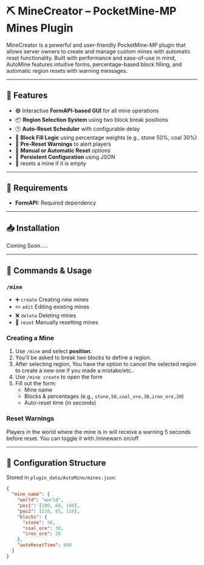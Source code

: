 # ⛏️ MineCreator – PocketMine-MP Mines Plugin

MineCreator is a powerful and user-friendly PocketMine-MP plugin that allows server owners to create and manage custom mines with automatic reset functionality. Built with performance and ease-of-use in mind, AutoMine features intuitive forms, percentage-based block filling, and automatic region resets with warning messages.

---

## 🧩 Features

- 🟢 Interactive **FormAPI-based GUI** for all mine operations  
- 📦 **Region Selection System** using two block break positions  
- 🕒 **Auto-Reset Scheduler** with configurable delay  
- 🧱 **Block Fill Logic** using percentage weights (e.g., stone 50%, coal 30%)  
- 📢 **Pre-Reset Warnings** to alert players  
- 🔁 **Manual or Automatic Reset** options  
- 📁 **Persistent Configuration** using JSON  
- 🧼 resets a mine if it is empty

---

## 🧪 Requirements

- **FormAPI:** Required dependency  

---

## 📥 Installation

Coming Soon.....

---

## 🚀 Commands & Usage

### `/mine`
- ➕ `create` Creating new mines
- ✏️ `edit` Editing existing mines
- ❌ `delete` Deleting mines
- 🔁 `reset` Manually resetting mines

### Creating a Mine
1. Use `/mine` and select **position**.
2. You'll be asked to break two blocks to define a region.
3. After selecting region, You have the option to cancel the selected region to create a new one if you made a mistake/etc..
4. Use `/mine create` to open the form
5. Fill out the form:
   - Mine name
   - Blocks & percentages (e.g., `stone,50,coal_ore,30,iron_ore,20`)
   - Auto-reset time (in seconds)

### Reset Warnings
Players in the world where the mine is in will receive a warning 5 seconds before reset.
You can toggle it with /minewarn on/off

---

## 📁 Configuration Structure

Stored in `plugin_data/AutoMine/mines.json`:

```json
{
  "mine_name": {
    "world": "world",
    "pos1": [100, 60, 100],
    "pos2": [110, 65, 110],
    "blocks": {
      "stone": 50,
      "coal_ore": 30,
      "iron_ore": 20
    },
    "autoResetTime": 600
  }
}
